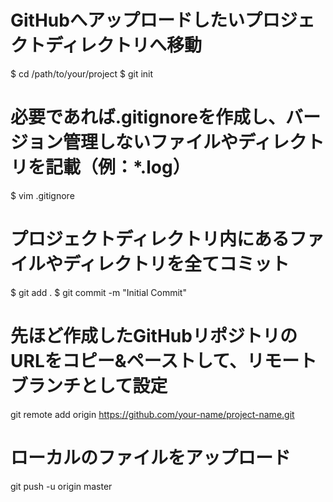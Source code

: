 # GitHubへアップロードしたいプロジェクトディレクトリへ移動
$ cd /path/to/your/project
$ git init

# 必要であれば.gitignoreを作成し、バージョン管理しないファイルやディレクトリを記載（例：*.log）
$ vim .gitignore

# プロジェクトディレクトリ内にあるファイルやディレクトリを全てコミット 
$ git add .
$ git commit -m "Initial Commit"

# 先ほど作成したGitHubリポジトリのURLをコピー&ペーストして、リモートブランチとして設定
git remote add origin https://github.com/your-name/project-name.git

# ローカルのファイルをアップロード
git push -u origin master
